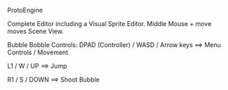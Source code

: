 ProtoEngine

Complete Editor including a Visual Sprite Editor.
Middle Mouse + move moves Scene View.

Bubble Bobble Controls:
DPAD (Controller) / WASD / Arrow keys ==> Menu Controls / Movement

L1 / W / UP ==> Jump

R1 / S / DOWN ==> Shoot Bubble

